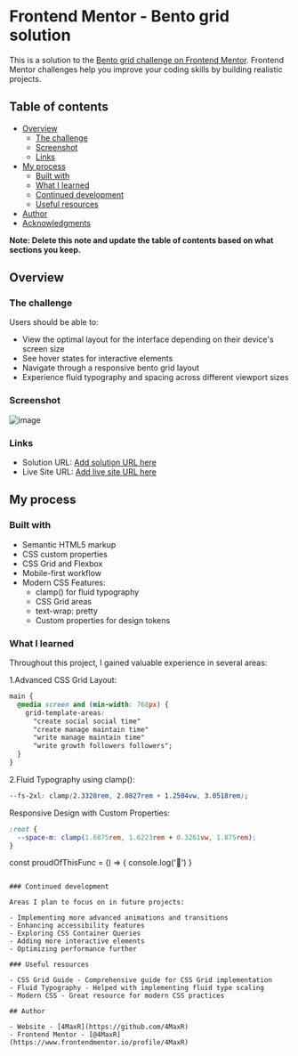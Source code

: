 # Frontend Mentor - Bento grid solution

This is a solution to the [Bento grid challenge on Frontend Mentor](https://www.frontendmentor.io/challenges/bento-grid-RMydElrlOj). Frontend Mentor challenges help you improve your coding skills by building realistic projects. 

## Table of contents

- [Overview](#overview)
  - [The challenge](#the-challenge)
  - [Screenshot](#screenshot)
  - [Links](#links)
- [My process](#my-process)
  - [Built with](#built-with)
  - [What I learned](#what-i-learned)
  - [Continued development](#continued-development)
  - [Useful resources](#useful-resources)
- [Author](#author)
- [Acknowledgments](#acknowledgments)

**Note: Delete this note and update the table of contents based on what sections you keep.**

## Overview

### The challenge

Users should be able to:

- View the optimal layout for the interface depending on their device's screen size
- See hover states for interactive elements
- Navigate through a responsive bento grid layout
- Experience fluid typography and spacing across different viewport sizes

### Screenshot

![image](https://github.com/user-attachments/assets/a59cea32-1a67-4355-8ccd-703be24aa68c)


### Links

- Solution URL: [Add solution URL here](https://your-solution-url.com)
- Live Site URL: [Add live site URL here](https://your-live-site-url.com)

## My process

### Built with

- Semantic HTML5 markup
- CSS custom properties
- CSS Grid and Flexbox
- Mobile-first workflow
- Modern CSS Features:
  - clamp() for fluid typography
  - CSS Grid areas
  - text-wrap: pretty
  - Custom properties for design tokens

### What I learned

Throughout this project, I gained valuable experience in several areas:

1.Advanced CSS Grid Layout:

```css
main {
  @media screen and (min-width: 768px) {
    grid-template-areas:
      "create social social time"
      "create manage maintain time"
      "write manage maintain time"
      "write growth followers followers";
  }
}
```

2.Fluid Typography using clamp():

```css
--fs-2xl: clamp(2.3328rem, 2.0827rem + 1.2504vw, 3.0518rem);
```

Responsive Design with Custom Properties:

```css
:root {
  --space-m: clamp(1.6875rem, 1.6223rem + 0.3261vw, 1.875rem);
}
```

const proudOfThisFunc = () => {
  console.log('🎉')
}
```

### Continued development

Areas I plan to focus on in future projects:

- Implementing more advanced animations and transitions
- Enhancing accessibility features
- Exploring CSS Container Queries
- Adding more interactive elements
- Optimizing performance further

### Useful resources

- CSS Grid Guide - Comprehensive guide for CSS Grid implementation
- Fluid Typography - Helped with implementing fluid type scaling
- Modern CSS - Great resource for modern CSS practices

## Author

- Website - [4MaxR](https://github.com/4MaxR)
- Frontend Mentor - [@4MaxR](https://www.frontendmentor.io/profile/4MaxR)
